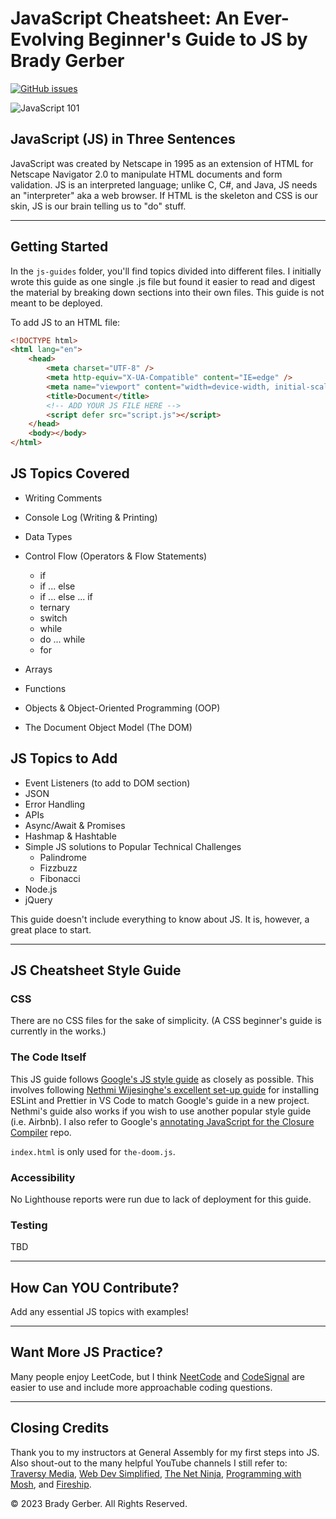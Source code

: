 # JavaScript Cheatsheet: An Ever-Evolving Beginner's Guide to JS by Brady Gerber

[![GitHub issues](https://img.shields.io/github/issues/bg-write/javascript-cheatsheet?style=flat-square)](https://github.com/bg-write/javascript-cheatsheet/issues)

![JavaScript 101](https://doodleipsum.com/700?bg=D96363&i=2950d197771be2105d7d9a91975907bc)

## JavaScript (JS) in Three Sentences

JavaScript was created by Netscape in 1995 as an extension of HTML for Netscape Navigator 2.0 to manipulate HTML documents and form validation. JS is an interpreted language; unlike C, C#, and Java, JS needs an "interpreter" aka a web browser. If HTML is the skeleton and CSS is our skin, JS is our brain telling us to "do" stuff.

---

## Getting Started

In the `js-guides` folder, you'll find topics divided into different files. I initially wrote this guide as one single .js file but found it easier to read and digest the material by breaking down sections into their own files. This guide is not meant to be deployed.

To add JS to an HTML file:

```html
<!DOCTYPE html>
<html lang="en">
    <head>
        <meta charset="UTF-8" />
        <meta http-equiv="X-UA-Compatible" content="IE=edge" />
        <meta name="viewport" content="width=device-width, initial-scale=1.0" />
        <title>Document</title>
        <!-- ADD YOUR JS FILE HERE -->
        <script defer src="script.js"></script>
    </head>
    <body></body>
</html>
```

## JS Topics Covered

-   Writing Comments
-   Console Log (Writing & Printing)
-   Data Types
-   Control Flow (Operators & Flow Statements)

    -   if
    -   if ... else
    -   if ... else ... if
    -   ternary
    -   switch
    -   while
    -   do ... while
    -   for

-   Arrays
-   Functions
-   Objects & Object-Oriented Programming (OOP)
-   The Document Object Model (The DOM)

## JS Topics to Add

-   Event Listeners (to add to DOM section)
-   JSON
-   Error Handling
-   APIs
-   Async/Await & Promises
-   Hashmap & Hashtable
-   Simple JS solutions to Popular Technical Challenges
    -   Palindrome
    -   Fizzbuzz
    -   Fibonacci
-   Node.js
-   jQuery

This guide doesn't include everything to know about JS. It is, however, a great place to start.

---

## JS Cheatsheet Style Guide

### CSS

There are no CSS files for the sake of simplicity. (A CSS beginner's guide is currently in the works.)

### The Code Itself

This JS guide follows [Google's JS style guide](https://google.github.io/styleguide/jsguide.html) as closely as possible. This involves following [Nethmi Wijesinghe's excellent set-up guide](https://enlear.academy/how-to-set-up-airbnb-style-guide-82413ea6c5f2) for installing ESLint and Prettier in VS Code to match Google's guide in a new project. Nethmi's guide also works if you wish to use another popular style guide (i.e. Airbnb). I also refer to Google's [annotating JavaScript for the Closure Compiler](https://github.com/google/closure-compiler/wiki/Annotating-JavaScript-for-the-Closure-Compiler#return-type-description) repo.

`index.html` is only used for `the-doom.js`.

### Accessibility

No Lighthouse reports were run due to lack of deployment for this guide.

### Testing

TBD

---

## How Can YOU Contribute?

Add any essential JS topics with examples!

---

## Want More JS Practice?

Many people enjoy LeetCode, but I think [NeetCode](https://neetcode.io/) and [CodeSignal](https://codesignal.com/) are easier to use and include more approachable coding questions.

---

## Closing Credits

Thank you to my instructors at General Assembly for my first steps into JS. Also shout-out to the many helpful YouTube channels I still refer to: [Traversy Media](https://www.youtube.com/c/TraversyMedia), [Web Dev Simplified](https://www.youtube.com/c/WebDevSimplified), [The Net Ninja](https://www.youtube.com/c/TheNetNinja), [Programming with Mosh](https://www.youtube.com/c/programmingwithmosh), and [Fireship](https://www.youtube.com/watch?v=DHjqpvDnNGE).

© 2023 Brady Gerber. All Rights Reserved.
